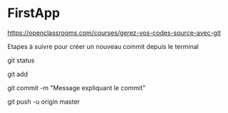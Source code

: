 # FirstApp

https://openclassrooms.com/courses/gerez-vos-codes-source-avec-git

Etapes à suivre pour créer un nouveau commit depuis le terminal


git status

git add <non du fichier>

git commit -m "Message expliquant le commit" 


git push -u origin master





